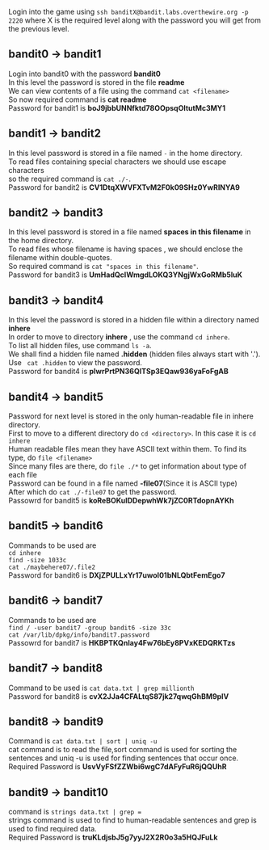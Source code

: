 Login into the game using ```ssh banditX@bandit.labs.overthewire.org -p 2220``` where X is the required level along with the password you will get from the previous level. <br />

## bandit0 -> bandit1
Login into bandit0 with the password **bandit0** <br />
In this level the password is stored in the file **readme** <br />
We can view contents of a file using the command ```cat <filename>``` <br />
So now required command is **cat readme** <br />
Password for bandit1 is **boJ9jbbUNNfktd78OOpsqOltutMc3MY1** 

## bandit1 -> bandit2
In this level password is stored in a file named ```-``` in the home directory. <br />
To read files containing special characters we should use escape characters <br />
so the required command is ```cat ./-```. <br />
Password for bandit2 is **CV1DtqXWVFXTvM2F0k09SHz0YwRINYA9**

## bandit2 -> bandit3
In this level password is stored in a file named **spaces in this filename**  in the home directory. <br />
To read files whose filename is having spaces , we should enclose the filename within double-quotes. <br />
So required command is ```cat "spaces in this filename"```. <br />
Password for bandit3 is **UmHadQclWmgdLOKQ3YNgjWxGoRMb5luK**

## bandit3 -> bandit4
In this level the password is stored in a hidden file within a directory named **inhere** <br />
In order to move to directory **inhere** , use the command ```cd inhere```. <br />
To list all hidden files, use command ```ls -a```. <br />
We shall find a hidden file named **.hidden** (hidden files always start with '.'). <br />
Use ``` cat .hidden``` to view the password. <br />
Password for bandit4 is **pIwrPrtPN36QITSp3EQaw936yaFoFgAB**

## bandit4 -> bandit5
Password for next level is stored in the only human-readable file in inhere directory.<br/>
First to move to a different directory do ```cd <directory>```. In this case it is 
```cd inhere``` <br />
Human readable files mean they have ASCII text within them. 
To find its type, do ```file <filename>``` <br />
Since many files are there, do ```file ./*``` to get information about type of each file <br />
Password can be found in a file named **-file07**(Since it is ASCII type) <br />
After which do ```cat ./-file07``` to get the password. <br />
Passowrd for bandit5 is **koReBOKuIDDepwhWk7jZC0RTdopnAYKh** 

## bandit5 -> bandit6
Commands to be used are <br />
```cd inhere``` <br />
```find -size 1033c``` <br />
```cat ./maybehere07/.file2``` <br />
Password for bandit6 is **DXjZPULLxYr17uwoI01bNLQbtFemEgo7**

## bandit6 -> bandit7
Commands to be used are <br />
```find / -user bandit7 -group bandit6 -size 33c``` <br />
```cat /var/lib/dpkg/info/bandit7.password``` <br />
Passowrd for bandit7 is **HKBPTKQnIay4Fw76bEy8PVxKEDQRKTzs**

## bandit7 -> bandit8
Command to be used is ```cat data.txt | grep millionth``` <br />
Password for bandit8 is **cvX2JJa4CFALtqS87jk27qwqGhBM9plV**

## bandit8 -> bandit9
Command is ```cat data.txt | sort | uniq -u``` <br />
cat command is to read the file,sort command is used for sorting the sentences and uniq -u is used for finding sentences that occur once. <br />
Required Password is **UsvVyFSfZZWbi6wgC7dAFyFuR6jQQUhR**

## bandit9 -> bandit10
command is ```strings data.txt | grep =``` <br />
strings command is used to find to human-readable sentences and grep is used to find required data. <br />
Required Password is **truKLdjsbJ5g7yyJ2X2R0o3a5HQJFuLk**











